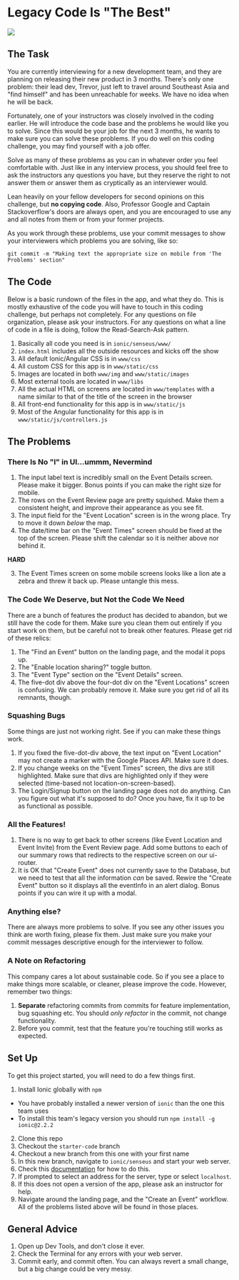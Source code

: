 <!--Actually 10:18-->

# Legacy Code Is "The Best"

![](https://s-media-cache-ak0.pinimg.com/236x/c7/b5/e1/c7b5e1827478b8f703a74371e6f2b214.jpg)

## The Task

You are currently interviewing for a new development team, and they are planning on releasing their new product in 3 months.  There's only one problem: their lead dev, Trevor, just left to travel around Southeast Asia and "find himself" and has been unreachable for weeks.  We have no idea when he will be back.

Fortunately, one of your instructors was closely involved in the coding earlier.  He will introduce the code base and the problems he would like you to solve.  Since this would be your job for the next 3 months, he wants to make sure you can solve these problems.  If you do well on this coding challenge, you may find yourself with a job offer.

Solve as many of these problems as you can in whatever order you feel comfortable with.  Just like in any interview process, you should feel free to ask the instructors any questions you have, but they reserve the right to not answer them or answer them as cryptically as an interviewer would.

Lean heavily on your fellow developers for second opinions on this challenge, but **no copying code**.  Also, Professor Google and Captain Stackoverflow's doors are always open, and you are encouraged to use any and all notes from them or from your former projects.

As you work through these problems, use your commit messages to show your interviewers which problems you are solving, like so:

`git commit -m "Making text the appropriate size on mobile from 'The Problems' section"`

## The Code

Below is a basic rundown of the files in the app, and what they do.  This is mostly exhaustive of the code you will have to touch in this coding challenge, but perhaps not completely.  For any questions on file organization, please ask your instructors.  For any questions on what a line of code in a file is doing, follow the Read-Search-Ask pattern.

1. Basically all code you need is in `ionic/senseus/www/`
2. `index.html` includes all the outside resources and kicks off the show
3. All default Ionic/Angular CSS is in `www/css`
4. All custom CSS for this app is in `www/static/css`
4. Images are located in both `www/img` and `www/static/images`
5. Most external tools are located in `www/libs`
6. All the actual HTML on screens are located in `www/templates` with a name similar to that of the title of the screen in the browser
7. All front-end functionality for this app is in `www/static/js`
8. Most of the Angular functionality for this app is in `www/static/js/controllers.js`

## The Problems

### There Is No "I" in UI...ummm, Nevermind

1. The input label text is incredibly small on the Event Details screen.  Please make it bigger.  Bonus points if you can make the right size for mobile.
2. The rows on the Event Review page are pretty squished.  Make them a consistent height, and improve their appearance as you see fit.
3. The input field for the "Event Location" screen is in the wrong place.  Try to move it down *below* the map.
4. The date/time bar on the "Event Times" screen should be fixed at the top of the screen.  Please shift the calendar so it is neither above nor behind it.

**HARD**

3. The Event Times screen on some mobile screens looks like a lion ate a zebra and threw it back up.  Please untangle this mess.

### The Code We Deserve, but Not the Code We Need

There are a bunch of features the product has decided to abandon, but we still have the code for them.  Make sure you clean them out entirely if you start work on them, but be careful not to break other features.  Please get rid of these relics:

1. The "Find an Event" button on the landing page, and the modal it pops up.
2. The "Enable location sharing?" toggle button.
4. The "Event Type" section on the "Event Details" screen.
3. The five-dot div above the four-dot div on the "Event Locations" screen is confusing.  We can probably remove it.  Make sure you get rid of all its remnants, though.

### Squashing Bugs

Some things are just not working right.  See if you can make these things work.

1. If you fixed the five-dot-div above, the text input on "Event Location" may not create a marker with the Google Places API. Make sure it does.
2. If you change weeks on the "Event Times" screen, the divs are still highlighted.  Make sure that divs are highlighted only if they were selected (time-based not location-on-screen-based).
3. The Login/Signup button on the landing page does not do anything.  Can you figure out what it's supposed to do?  Once you have, fix it up to be as functional as possible.

### All the Features!

1. There is no way to get back to other screens (like Event Location and Event Invite) from the Event Review page.  Add some buttons to each of our summary rows that redirects to the respective screen on our ui-router.
2. It is OK that "Create Event" does not currently save to the Database, but we need to test that all the information *can* be saved.  Rewire the "Create Event" button so it displays all the eventInfo in an alert dialog.  Bonus points if you can wire it up with a modal.

### Anything else?

There are always more problems to solve.  If you see any other issues you think are worth fixing, please fix them.  Just make sure you make your commit messages descriptive enough for the interviewer to follow.

### A Note on Refactoring

This company cares a lot about sustainable code.  So if you see a place to make things more scalable, or cleaner, please improve the code.  However, remember two things:

1. **Separate** refactoring commits from commits for feature implementation, bug squashing etc.  You should *only refactor* in the commit, not change functionality.
2. Before you commit, test that the feature you're touching still works as expected.

## Set Up

To get this project started, you will need to do a few things first.

1. Install Ionic globally with `npm`
  - You have probably installed a newer version of `ionic` than the one this team uses
  - To install this team's legacy version you should run `npm install -g ionic@2.2.2`
2. Clone this repo
2. Checkout the `starter-code` branch
3. Checkout a new branch from this one with your first name
4. In this new branch, navigate to `ionic/senseus` and start your web server.
  4. Check this [documentation](http://ionicframework.com/docs/guide/testing.html) for how to do this.
  5. If prompted to select an address for the server, type or select `localhost`.
5. If this does not open a version of the app, please ask an instructor for help.
6. Navigate around the landing page, and the "Create an Event" workflow.  All of the problems listed above will be found in those places.

## General Advice

1. Open up Dev Tools, and don't close it ever.
2. Check the Terminal for any errors with your web server.
3. Commit early, and commit often.  You can always revert a small change, but a big change could be very messy.

<!--Actually 10:35-->
